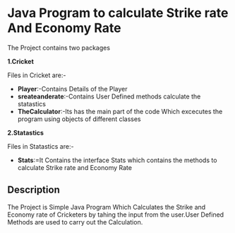 # Java Program to calculate Strike rate And Economy Rate
The Project contains two packages
  
**1.Cricket**

Files in Cricket are:-

* __Player__:-Contains Details of the Player   
* __sreateanderate__:-Contains User Defined methods calculate the statastics
* __TheCalculator__:-Its has the main part of the code Which excecutes the program using objects of different classes

**2.Statastics**

Files in Statastics are:-

* __Stats__:=It Contains the interface Stats which contains the methods to calculate Strike rate and Economy Rate

## Description
The Project is Simple Java Program Which Calculates the Strike and Economy rate of Cricketers by tahing the input from the user.User Defined Methods are used to carry out the Calculation.

